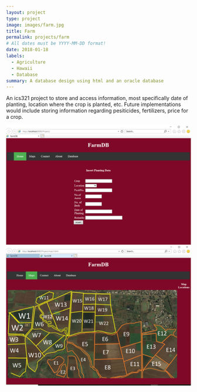 ```yaml
---
layout: project
type: project
image: images/farm.jpg
title: Farm
permalink: projects/farm
# All dates must be YYYY-MM-DD format!
date: 2018-01-18
labels:
  - Agriculture
  - Hawaii
  - Database
summary: A database design using html and an oracle database
---
```


An ics321 project to store and access information, most specifically date of planting, location where the crop is planted, etc.
Future implementations would include storing information regarding pesiticides, fertilizers, price for a crop.

<center>
  <div class="ui large rounded images">
<img class="ui image" src="../images/ics321home.PNG">
 <img class="ui image" src="../images/ics321map.PNG">
  </div>
</center>
